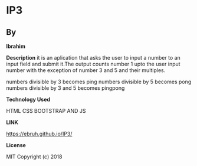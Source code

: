 # IP3

## By

**Ibrahim**


**Description**
it is an aplication that asks the user to input a number to an input field 
and submit it.The output counts number 1 upto the user input number with the exception of 
number 3 and 5 and their multiples.

numbers divisible by 3 becomes ping
numbers divisible by 5 becomes pong
numbers divisible by 3 and 5 becomes pingpong


 **Technology Used**

HTML CSS BOOTSTRAP AND JS

**LINK**

https://ebruh.github.io/IP3/

**License**


MIT Copyright (c) 2018
